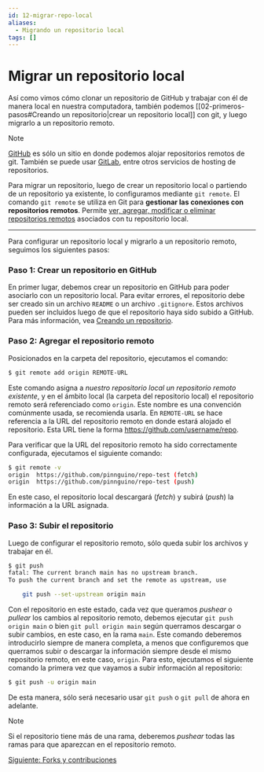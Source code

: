 ```yaml
---
id: 12-migrar-repo-local
aliases:
  - Migrando un repositorio local
tags: []
---
```

# Migrar un repositorio local
Así como vimos cómo clonar un repositorio de GitHub y trabajar con él de manera local en nuestra computadora, también podemos [[02-primeros-pasos#Creando un repositorio|crear un repositorio local]] con git, y luego migrarlo a un repositorio remoto.

> [!NOTE]
> [GitHub](https://github.com) es sólo un sitio en donde podemos alojar repositorios remotos de git.
> También se puede usar [GitLab](https://about.gitlab.com), entre otros servicios de hosting de repositorios.

Para migrar un repositorio, luego de crear un repositorio local o partiendo de un repositorio ya existente, lo configuramos mediante `git remote`.
El comando `git remote` se utiliza en Git para **gestionar las conexiones con repositorios remotos**. Permite <u>ver, agregar, modificar o eliminar repositorios remotos</u> asociados con tu repositorio local.

---

Para configurar un repositorio local y migrarlo a un repositorio remoto, seguimos los siguientes pasos:

### Paso 1: Crear un repositorio en GitHub
En primer lugar, debemos crear un repositorio en GitHub para poder asociarlo con un repositorio local. Para evitar errores, el repositorio debe ser creado sin un archivo `README` o un archivo `.gitignore`. Estos archivos pueden ser incluidos luego de que el repositorio haya sido subido a GitHub.
Para más información, vea [Creando un repositorio](https://docs.github.com/en/repositories/creating-and-managing-repositories/creating-a-new-repository).

### Paso 2: Agregar el repositorio remoto
Posicionados en la carpeta del repositorio, ejecutamos el comando:

```bash
$ git remote add origin REMOTE-URL
```

Este comando asigna a *nuestro repositorio local un repositorio remoto existente*, y en el ámbito local (la carpeta del repositorio local) el repositorio remoto será referenciado como `origin`. Este nombre es una convención comúnmente usada, se recomienda usarla.
En `REMOTE-URL` se hace referencia a la URL del repositorio remoto en donde estará alojado el repositorio.
Esta URL tiene la forma <u>https://github.com/username/repo</u>.

Para verificar que la URL del repositorio remoto ha sido correctamente configurada, ejecutamos el siguiente comando:

```bash
$ git remote -v
origin  https://github.com/pinnguino/repo-test (fetch)
origin  https://github.com/pinnguino/repo-test (push)
```

En este caso, el repositorio local descargará (*fetch*) y subirá (*push*) la información a la URL asignada.

### Paso 3: Subir el repositorio
Luego de configurar el repositorio remoto, sólo queda subir los archivos y trabajar en él.

```bash
$ git push
fatal: The current branch main has no upstream branch.
To push the current branch and set the remote as upstream, use

    git push --set-upstream origin main
```

Con el repositorio en este estado, cada vez que queramos *pushear* o *pullear* los cambios al repositorio remoto, debemos ejecutar `git push origin main` o bien `git pull origin main` según querramos descargar o subir cambios, en este caso, en la rama `main`. Este comando deberemos introducirlo siempre de manera completa, a menos que configuremos que querramos subir o descargar la información siempre desde el mismo repositorio remoto, en este caso, `origin`.
Para esto, ejecutamos el siguiente comando la primera vez que vayamos a subir información al repositorio:

```bash
$ git push -u origin main
```

De esta manera, sólo será necesario usar `git push` o `git pull` de ahora en adelante.

> [!NOTE]
> Si el repositorio tiene más de una rama, deberemos *pushear* todas las ramas para que aparezcan en el repositorio remoto.

[Siguiente: Forks y contribuciones](14-forks.md)
